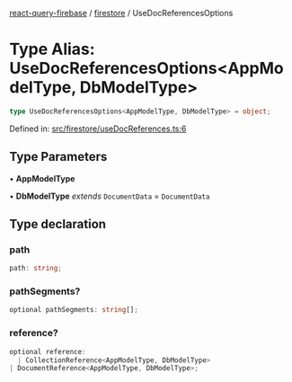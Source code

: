 [react-query-firebase](../../modules.md) / [firestore](../index.md) / UseDocReferencesOptions

# Type Alias: UseDocReferencesOptions\<AppModelType, DbModelType\>

```ts
type UseDocReferencesOptions<AppModelType, DbModelType> = object;
```

Defined in: [src/firestore/useDocReferences.ts:6](https://github.com/vpishuk/react-query-firebase/blob/7fbf9b6c8d5aecd24bcbf362edabf19ee5b1c72c/src/firestore/useDocReferences.ts#L6)

## Type Parameters

• **AppModelType**

• **DbModelType** *extends* `DocumentData` = `DocumentData`

## Type declaration

### path

```ts
path: string;
```

### pathSegments?

```ts
optional pathSegments: string[];
```

### reference?

```ts
optional reference: 
  | CollectionReference<AppModelType, DbModelType>
| DocumentReference<AppModelType, DbModelType>;
```
